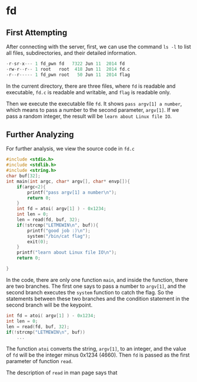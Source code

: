 # fd

## First Attempting
After connecting with the server, first, we can use the command ```ls -l``` to list all files, subdirectories, and their detailed information.<br>
```c
-r-sr-x--- 1 fd_pwn fd   7322 Jun 11  2014 fd
-rw-r--r-- 1 root   root  418 Jun 11  2014 fd.c
-r--r----- 1 fd_pwn root   50 Jun 11  2014 flag
```
In the current directory, there are three files, where ```fd``` is readable and executable, ```fd.c``` is readable and writable, and ```flag``` is readable only. <br>

Then we execute the executable file ```fd```. It shows ```pass argv[1] a number```, which means to pass a number to the second parameter, ```argv[1]```. If we pass a random integer, the result will be ```learn about Linux file IO```. <br>

## Further Analyzing
For further analysis, we view the source code in ```fd.c```<br>
```c
#include <stdio.h>
#include <stdlib.h>
#include <string.h>
char buf[32];
int main(int argc, char* argv[], char* envp[]){
	if(argc<2){
		printf("pass argv[1] a number\n");
		return 0;
	}
	int fd = atoi( argv[1] ) - 0x1234;
	int len = 0;
	len = read(fd, buf, 32);
	if(!strcmp("LETMEWIN\n", buf)){
		printf("good job :)\n");
		system("/bin/cat flag");
		exit(0);
	}
	printf("learn about Linux file IO\n");
	return 0;

}
```
In the code, there are only one function ```main```, and inside the function, there are two branches. The first one says to pass a number to ```argv[1]```, and the second branch executes the ```system``` function to catch the flag. So the statements between these two branches and the condition statement in the second branch will be the keypoint.<br>
```c
int fd = atoi( argv[1] ) - 0x1234;
int len = 0;
len = read(fd, buf, 32);
if(!strcmp("LETMEWIN\n", buf))
	...
```
The function ```atoi``` converts the string, ```argv[1]```, to an integer, and the value of ```fd``` will be the integer minus 0x1234 (4660). Then ```fd``` is passed as the first parameter of function ```read```.<br>

The description of ```read``` in man page says that